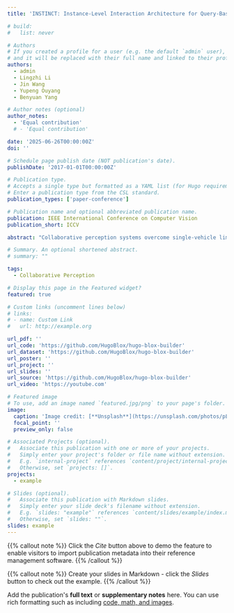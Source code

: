 ```yaml
---
title: 'INSTINCT: Instance-Level Interaction Architecture for Query-Based Collaborative Perception'

# build:
#   list: never

# Authors
# If you created a profile for a user (e.g. the default `admin` user), write the username (folder name) here
# and it will be replaced with their full name and linked to their profile.
authors:
  - admin
  - Lingzhi Li
  - Jin Wang
  - Yupeng Ouyang
  - Benyuan Yang

# Author notes (optional)
author_notes:
  - 'Equal contribution'
  # - 'Equal contribution'

date: '2025-06-26T00:00:00Z'
doi: ''

# Schedule page publish date (NOT publication's date).
publishDate: '2017-01-01T00:00:00Z'

# Publication type.
# Accepts a single type but formatted as a YAML list (for Hugo requirements).
# Enter a publication type from the CSL standard.
publication_types: ['paper-conference']

# Publication name and optional abbreviated publication name.
publication: IEEE International Conference on Computer Vision
publication_short: ICCV

abstract: "Collaborative perception systems overcome single-vehicle limitations in long-range detection and occlusion scenarios by integrating multi-agent sensory data, improving accuracy and safety. However, frequent cooperative interactions and real-time requirements impose stringent bandwidth constraints. Previous works proves that query-based instance-level interaction reduces bandwidth demands and manual priors, however, LiDAR-focused implementations in collaborative perception remain underdeveloped, with performance still trailing state-of-the-art approaches. To bridge this gap, we propose INSTINCT (instance-level interaction architecture), a novel collaborative perception framework featuring three core components: 1. a quality-aware filtering mechanism for high-quality instance feature selection; 2. a dual-branch detection routing scheme to decouple collaboration-irrelevant and collaboration-relevant instances; 3. a Cross Agent Local Instance Fusion module to aggregate local hybrid instance features. Additionally, we enhance the ground truth (GT) sampling technique to facilitate training with diverse hybrid instance features. Extensive experiments across multiple datasets demonstrate that INSTINCT achieves superior performance. Specifically, our method achieves an improvement in accuracy 13.23%/32.24% in DAIR-V2X and V2V4Real while reducing the communication bandwidth to 1/281 and 1/264 compared to state-of-the-art methods. The code will be released soon."

# Summary. An optional shortened abstract.
# summary: ""

tags:
  - Collaborative Perception

# Display this page in the Featured widget?
featured: true

# Custom links (uncomment lines below)
# links:
# - name: Custom Link
#   url: http://example.org

url_pdf: ''
url_code: 'https://github.com/HugoBlox/hugo-blox-builder'
url_dataset: 'https://github.com/HugoBlox/hugo-blox-builder'
url_poster: ''
url_project: ''
url_slides: ''
url_source: 'https://github.com/HugoBlox/hugo-blox-builder'
url_video: 'https://youtube.com'

# Featured image
# To use, add an image named `featured.jpg/png` to your page's folder.
image:
  caption: 'Image credit: [**Unsplash**](https://unsplash.com/photos/pLCdAaMFLTE)'
  focal_point: ''
  preview_only: false

# Associated Projects (optional).
#   Associate this publication with one or more of your projects.
#   Simply enter your project's folder or file name without extension.
#   E.g. `internal-project` references `content/project/internal-project/index.md`.
#   Otherwise, set `projects: []`.
projects:
  - example

# Slides (optional).
#   Associate this publication with Markdown slides.
#   Simply enter your slide deck's filename without extension.
#   E.g. `slides: "example"` references `content/slides/example/index.md`.
#   Otherwise, set `slides: ""`.
slides: example
---
```


{{% callout note %}}
Click the _Cite_ button above to demo the feature to enable visitors to import publication metadata into their reference management software.
{{% /callout %}}

{{% callout note %}}
Create your slides in Markdown - click the _Slides_ button to check out the example.
{{% /callout %}}

Add the publication's **full text** or **supplementary notes** here. You can use rich formatting such as including [code, math, and images](https://docs.hugoblox.com/content/writing-markdown-latex/).
